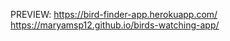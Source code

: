 

PREVIEW:  https://bird-finder-app.herokuapp.com/
      https://maryamsp12.github.io/birds-watching-app/
